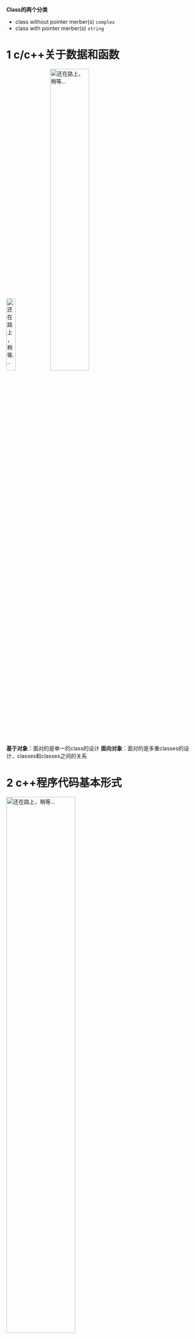 **Class的两个分类**
- class without pointer merber(s)
 ```complex```
- class with pointer merber(s)
```string```

# 1 c/c++关于数据和函数 
<img src="https://img-blog.csdnimg.cn/582c38c627ce420e919a0905675deeb4.png?x-oss-process=image/watermark,type_ZHJvaWRzYW5zZmFsbGJhY2s,shadow_50,text_Q1NETiBAQ3lZdV8=,size_10,color_FFFFFF,t_70,g_se,x_16" width="22%" alt="还在路上，稍等..."/>

<img src="https://img-blog.csdnimg.cn/ceec8ff7734e4b1ba97f63402c114704.png?x-oss-process=image/watermark,type_ZHJvaWRzYW5zZmFsbGJhY2s,shadow_50,text_Q1NETiBAQ3lZdV8=,size_20,color_FFFFFF,t_70,g_se,x_16" width="45%" alt="还在路上，稍等..."/>

**基于对象**：面对的是单一的class的设计
**面向对象**：面对的是多重classes的设计，classes和classes之间的关系
# 2 c++程序代码基本形式
<img src="https://img-blog.csdnimg.cn/27afc7d5ad574d7d9f91e14d92d3367c.png?x-oss-process=image/watermark,type_ZHJvaWRzYW5zZmFsbGJhY2s,shadow_50,text_Q1NETiBAQ3lZdV8=,size_20,color_FFFFFF,t_70,g_se,x_16" width="60%" alt="还在路上，稍等..."/>

延伸文件名不一定是```.h```和```.cpp```，也可能是其他甚至没有。
## 2.1 主程序
```cpp
#include <iostream>
#include "complex.h"
using namespace std;

int main()
{
	return 0;
}
```
## 2.2 头文件中的防卫式声明 
complex.h
```cpp
#ifndef __COMPLEX__
#define __COMPLEX__
...
#endif
```
# 3 complex (without pointer)
## 3.1头文件布局
```cpp
#ifndef __COMPLEX__
#define __COMPLEX__
#include<cmath>

/***********forward declarations(前置声明)********/
class ostream;
class complex;

complex&
    __doapl (complex* ths, const complex& r);

/*********class declarations(类-声明)**********/
class complex
{
    ...
};

/**********class definiton(类-定义)**********/
complex::function ...

#endif
```
## 3.2 class的声明
```cpp
class complex     //class head
{                 //class body
public:
    complex (double r = 0, double i = 0)
    : re (r), im(i)
    {}
    complex& operator += (const complex&); //只是一个声明
    double real () const {return re;}      //直接在这里定义
    double imag () const {reutn im;}       //有些函数在此直接定义，另一些在body之外定义
private:
    double re, im;

    friend complex& __doapl (complex*, const complex&);
};
//使用方法
{
    complex c1(2,1);
    complex c2;
    ...
}
```

## 3.3 类template（模板）简介
```cpp
template<typename T>
class complex
{
public:
    complex (T r = 0, T i = 0)
    : re (r), im(i)
    {}
    complex& operator += (const complex&);
    T real () const {return re;}
    T imag () const {reutn im;}
private:
    T re, im;

    friend complex& __doapl (complex*, const complex&);
};
//使用时指定T的类型
{
    complex<double> c1(2.5,1.5);   //T绑定为double
    complex<int> c2(2,6);
    ...
}
```

## 3.5 访问级别
```public```：公开的外界能看得到  ```函数```
```private```：只有class自己能看得到   ```数据```封装起来，不希望随便调用
```cpp
//见 3.2 class声明
{
    complex c1(2,1);
    cout << c1.re;   //错误。数据在private，外部不能直接访问
    cout << c1.im;
}
{
    complex c1(2,1);
    cout << c1.real();  //正确。函数在public，可以调用成员函数来访问数据
    cout << c1.imag();
}
```
## 3.6 构造函数
如果想要```创建一个对象```，```构造函数```会被自动调用。
- 构造函数一定要跟类的名字相同
- 它可以拥有参数
- 参数可以有默认值   //如果创建的时候没有指明参数，则使用默认值   其它函数也可以有默认值
- 没有返回类型  //

```cpp
class complex     
{                 
public:
    complex (double r = 0, double i = 0)   //默认实参
    : re (r), im(i)   //初值列，只有构造函数有的语法 
    {}
    complex& operator += (const complex&); 
    double real () const {return re;}      
    double imag () const {reutn im;}       
private:
    double re, im;
    friend complex& __doapl (complex*, const complex&);
};
```
一个变量数值的设定有两个阶段：初始化、赋值
```cpp
complex (double r = 0, double i = 0)
{  re = r; im = i;  }         //赋值   效果等同于初始化，但是效率低
```
构造函数对应```析构函数```，不带指针的类多半不用写析构函数
## 3.7 overloading（重载）
同名函数可以有很多个（实际不相同）——```重载```
- 函数重载常常发生在构造函数里
- 如果构造函数有默认值，不能重载为无默认值的函数
```cpp
// 构造函数、real函数重载比较
class complex
{
public:
    complex (double r = 0, double i = 0)   //有默认值，当创建对象没有给参数时可以被调用
    : re (r), im(i)
    { }
    complex () : re(0), im(0) { }  //重载不正确，没有给参数时两个构造函数都可以被调用
    complex& operator += (const complex&);
    double real () const {return re;}
    double imag () const {reutn im;}
private:
    double re, im;

    friend complex& __doapl (complex*, const complex&);
};


void real(double r) { re = r; }   //重载正确
?real@Complex@@QBENXZ     
?real@Complex@@QAENABN@Z   //两个real名称相同，但编译后的实际名称不同（参数不同）
```
## 3.9 const成员函数
对class里面的函数分为```会改变数据```和```不会改变数据```两种，不会改变数据内容的加上```const```
```cpp
 class complex
{
public:
    complex (double r = 0, double i = 0)   
    : re (r), im(i)
    { }
    complex& operator += (const complex&);    
    double real () const {return re;}
    double imag () const {reutn im;}
private:
    double re, im;

    friend complex& __doapl (complex*, const complex&);
};
//如果该加而没加const
{    //正确
    complex c1(2,1);     
    cout << c1.real();
    cout << c1.imag();
}
{    //错误
    const complex c1(2,1);  //对象前面加const，对象的内容不能改 
    cout << c1.real();      //real有可能改变对象的数据 ，编译不通过 
    cout << c2.imag();
}
```
## 3.10 参数传递、返回值传递
### 3.10.1 参数传递：pass by value / pass by reference(to const)
- pass value:整个数据传过去，有多少传多少
- 引用底部就是一个指针，传引用相当于传指针那么快
- 最好所有参数传递都传引用
- 引用有指针的效果，当不希望改数据时加const   
```cpp
class complex
{
public:
    complex (double r = 0, double i = 0)   //pass by value
    : re (r), im(i)
    { }
    complex& operator += (const complex&); //pass by reference to const
    double real () const {return re;}
    double imag () const {reutn im;}
private:
    double re, im;

    friend complex& __doapl (complex*, const complex&);
};
{
    complex c1(2,1);   //by value
    complex c2;
    c2 += c1;  //by reference 
    cout << c2;
}
```
```cpp
ostream&
operator << (ostream& os, const complex& x)   //os   pass by reference
{
    return os << '(' << real (x) << ','
              << imag (x) << ')';
}
```
### 3.10.2 返回值传递：return by value / return by reference(to const) 
```cpp
complex& operator += (const complex&);    // return by reference 类型时complex
double real () const {return re;}   // return by value 类型时double
```
不能返回```局部变量```的引用，除此之外都能return by reference，尽量传refernece
```传递者```无需知道```接收者```是以```reference```形式接收   3.12.1
```cpp
inline complex&
__doapl (complex* ths, const complex& r)
{
    ths->re += r.re;     //第一参数会被改变
    ths->im += r.im;     //第二参数不会被改变
    return *ths;      //this本来就存在，可以传引用
}

inline complex&
complex::operator += (const complex& r)
{
    return __doapl (this, r);
}
```
## 3.11 friend(友元) 
```cpp
friend complex& __doapl (complex*, const complex&);
```
```cpp
inline complex&
__doapl (complex* ths, const complex& r)
{
    this->re += r.re;
    this->im += r.im;//自由取得friend的private成员
    return *ths;
}
```
- 外部想要取数据通过public函数实现，友元friend可以直接拿private的数据。
- 友元效率更快，但是打破了封装。

**相同class的各个```objects```互为```friends```**
```cpp
class complex
{
public:
    complex (double r = 0; double i = 0)
    : re (r), im (i)
    { }

    int func(const complex& param)    
    { return param.re + param.im; }

private:
    double re, im;
};
```
```cpp
{
    complex c1(2,1);
    complex c2;

    c2.func(c1);    //c2直接取c1的数据
}
```
## 3.12 操作符重载
### 3.12.1 操作符重载-1,成员函数(this)
```传递者```无需知道```接收者```是以```reference```形式接收
```cpp
inline complex&    //声明return by reference    
__doapl(complex* ths, const complex& r)
{
	ths->re += r.re;
	ths->im += r.im;
	return *ths;	 //返回的是一个对象value，不必管以什么形式接收
}

inline complex&   //c3+=c2+=c1 返回类型不能是void
complex::operator += (const complex& r) //这里有一个参数this，不能在参数列 写出来，但在函数内能使用
{
	return __doapl (this,r);
}

{
	complex c1(2,1);
	complex c2(5);
	c2 += c1;   //+=操作符重载
}
```
### 3.12.2 操作符重载-2，非成员函数(无this)
在class的body之外，带有class名称的是```成员函数```，不带class名称的是```全域函数 ```。
```cpp
{
    complex c1(2,1);

    cout << imag(c1);
    cout << real(c1);
}
//为了应对三种可能的用法，这里有三个函数
inline complex    //返回的是value，不是引用     
operator + (const complex& x,const complex& y)
{
	return complex(real (x) + real (y),    //临时对象
	               imag (x) + imag (y));
}

inline complex
operator + (const complex& x,double y)
{
	return complex(real (x) + y, imag (x));
}

inline complex
operator + (double x,const complex& y)
{
	return complex(x + real (y), imag (y));
}
```
这三个函数不带class名称，是全域函数。不能return by reference，因为他们返回的必定是```local object```。
###### 临时对象  
typrname（）;

```<<```操作符重载只能是全域函数，
```cpp
ostream&   //返回值类型不能是void
operator << (ostream& os, const complex& x)   //os的状态会改变，不能加const
{
	return os << '('<< real (x) << ','<< imag (x) << ')';
}
{
	cout << c1 << conj(c1); //c1输出到cout的结果还要能接收conj(c1)，因此操作符重载返回值不能为void
}

```
## 3.13 写class要注意的点
- 构造函数尽量用初值列 
- 数据放在private
- 参数尽可能以reference传递，要不要加const
- 返回值尽量以reference传
- 类的body里的函数应该加const就要加
# 4 string (with pointer)
## 4.1 三大函数：拷贝构造、拷贝赋值、析构函数
```cpp
class String
{
public:          //不能用编译器自带的拷贝构造、拷贝赋值
    String(const char* cstr = 0);   //构造函数
    String(const String& str);    //拷贝构造，接受的是自己的对象
    String& operator=(const String& s);   //拷贝赋值，接受的是自己的对象
    ~String();   //析构函数，这个类的对象死亡的时候调用
    char* get_c_str() const { return m_data};  //inline（成员函数）
private:
    char* m_data;  //字符串里面存放一个指针，在需要内存的时候创建另外一个空间来放字符
};
```
### 4.1.1 构造函数、析构函数
```cpp
inline 
String::String(const char* cstr = 0)   //构造函数
{
    if(cstr)
    {
        m_data = new char[strlen(cstr)+1];   //传进来的字符串长度加结束符
        strcpy(m_data, cstr);
    }
    else
    {//未指定初值,空指针
        m_data = new char[1];     //new 动态分配一块内存
        *m_data = '\0';    //空指针仍要分配一个内存存放结束符号
    }
}

inline 
String::~String()    //析构函数
{
    delete[] m_data;   //释放掉动态分配的内存
}

{
    String s1();       //调用构造函数，在作用域结束时自动调用析构函数
    String s2("hello");   

    String* p = new String("hello");  //动态的创建对象
    delete p;  //手动释放内存
}
```
### 4.1.2 拷贝构造、拷贝赋值
```带有指针的class，必须有拷贝构造、拷贝赋值```
#### 拷贝构造 

<img src="https://img-blog.csdnimg.cn/9a48fb2d0da0429994017b236040b23e.png?x-oss-process=image/watermark,type_ZHJvaWRzYW5zZmFsbGJhY2s,shadow_50,text_Q1NETiBAQ3lZdV8=,size_20,color_FFFFFF,t_70,g_se,x_16" width="60%" alt="还在路上，稍等..."/>

编译器默认的拷贝构造、拷贝赋值是浅拷贝，只是拷贝对象里值，这里只复制了指针过去，两个对象指向同一个字符串，并且会造成内存泄漏。
```cpp
inline 
String::String(const String& str)    //拷贝构造
{
    m_data = new char[strlen(str.m_data)+1];   //分配内存
    strcpy(m_data, str.m_data);      //把内容拷贝过去   深拷贝
}                     //直接取另一个对象的private data，同一个类的对象互为友元

{
    String s1("hello");
    String s2(s1);   //拷贝构造
//  String s2 = s1;  
}
```
#### 拷贝赋值
```cpp
inline 
String& String::operator=(const String&) 
{
    if(this == &str)//检测自我赋值，不只是为了效率，防止杀掉自己而丢失内存的控制
        return *this;   
    
    delete[] m_data;              //1.杀掉自己
    m_data = new char[strlen(str.m_data) + 1]; //2.重新分配内存
    strcpy(m_data, str.m_data);   //3.拷贝内容
    return *this;  
}
```
```cpp
#include <iostream.h>
ostream& operator<<(ostream& os, const String& str)   //output重载  只能是全局函数
{
    os << str.get_c_str();   //直接把指针给cout
    return os;
}
```
## 4.2 stack（栈），heap（堆）
**Stack**，是存在于某```作用域```的一块内存空间。例如当你调用函数，函数本身即会形成一个stack用来放置它所接收的参数，以及返回地址。
在```函数本体内声明```的任何变量，其所使用的内存块都取自上述stack。
**Heap**，是指操作系统提供的一块```全局```内存空间，程序可动态分配（new）。
```cpp
class Complex{...};
...
{
    Complex c1(1, 2);    //内存来自tack
    Complex* p = new Complex(3);   //内存来自heap，需要手动delete
}   //离开作用域时c1死亡
```
```cpp
class Complex{...};
...
Complex c3(1,2);
{
    Complex c1(1, 2);
    static Complex c2(1, 2);
}
```
c1是```stack object```，其生命在作用域结束时也结束了，这种作用域内的object，又称为auto object，因为它会被自动清理（自动调用析构函数）。	
c2是```static object```，其生命在作用域结束之后仍然存在，知道整个程序结束。
c3是```global object```，其生命在整个程序结束之后结束。也可以把他视为一种static object，其作用域是整个程序。
 **heap object的生命周期**
```cpp
class Complex{...};
...
{
    Complex* p = new Complex;
    ...
    delete p;
}
```
p所指的便是heap object，其生命在它被delete时结束。
如果没有```delete```，在作用域结束时p所指的heap object仍然存在，但指针p的声明结束了，造成内存泄漏。
**new:先分配内存，再调用构造函数**
```cpp
Complex* pc = new Complex(1, 2);
//new被分解为三个步骤
Complex *pc;
void* mem = operator new(sizeof(Complex));//分配内存
pc = static_cast<Complex*>(mem);//转型
pc->Complex::Complex(1, 2);//构造函数
```

<img src="https://img-blog.csdnimg.cn/dc196757a51d4924ba9c9124806db62e.png?x-oss-process=image/watermark,type_ZHJvaWRzYW5zZmFsbGJhY2s,shadow_50,text_Q1NETiBAQ3lZdV8=,size_20,color_FFFFFF,t_70,g_se,x_16" width="80%" alt="还在路上，稍等..."/>

**delete：先调用析构函数，再释放内存**
<img src="https://img-blog.csdnimg.cn/f1b488aecf604d3fb53e637032353af1.png?x-oss-process=image/watermark,type_ZHJvaWRzYW5zZmFsbGJhY2s,shadow_50,text_Q1NETiBAQ3lZdV8=,size_20,color_FFFFFF,t_70,g_se,x_16" width="80%" alt="还在路上，稍等..."/>
## 4.3 动态分配所得的内存块，in VC
### ```new```一个```complex```、```string```所得到的内存：
<img src="https://img-blog.csdnimg.cn/b4b360f0179e4b0a9718bb6de08f4f6f.png?x-oss-process=image/watermark,type_ZHJvaWRzYW5zZmFsbGJhY2s,shadow_50,text_Q1NETiBAQ3lZdV8=,size_20,color_FFFFFF,t_70,g_se,x_16" width="60%" alt="还在路上，稍等..."/>

- **绿色**：类的对象
- **灰色**：调试模式下上面32，下面4。release模式下没有灰色模块
- **紫色**：cookie，上下各4个字节，用来记录整块内存的大小，方便回收。cookie的值是内存块大小的16进制，因为是16的倍数最低位是0，用最低位为1来表示内存块被分配出去。
- **绿色**（pad）：在VC里所给的每一个内存块都是16的倍数，不够需要填补

### new一个```array```所得到的内存
<img src="https://img-blog.csdnimg.cn/f09f1910fbee4d588636f2f03c29e444.png?x-oss-process=image/watermark,type_ZHJvaWRzYW5zZmFsbGJhY2s,shadow_50,text_Q1NETiBAQ3lZdV8=,size_20,color_FFFFFF,t_70,g_se,x_16" width="60%" alt="还在路上，稍等..."/>

这里多四个字节，用一个整数来记录数组的大小
```array new```要搭配```array delete```。
<img src="https://img-blog.csdnimg.cn/1e38e86e465c4d8d85359d6c89d0c5b5.png?x-oss-process=image/watermark,type_ZHJvaWRzYW5zZmFsbGJhY2s,shadow_50,text_Q1NETiBAQ3lZdV8=,size_20,color_FFFFFF,t_70,g_se,x_16" width="60%" >
如果```delete```没有加```[]```，如果是不带指针的类，对象会被回收，但带指针的类的对象里的指针所指的内存只有第一个被回收，而造成内存泄漏。
## 4.3 static
<img src="https://img-blog.csdnimg.cn/162d668a69c941cfa019fe84ea915e75.png?x-oss-process=image/watermark,type_ZHJvaWRzYW5zZmFsbGJhY2s,shadow_50,text_Q1NETiBAQ3lZdV8=,size_20,color_FFFFFF,t_70,g_se,x_16" width="90%" >

### 4.3.1 this point
只要在数据或函数前面加上```static```，它就成为```静态数据```或```静态函数```。
```cpp
complex c1,c2,c3;
c1.real();  ——>  complex::real(&c1);
```
谁调用，谁就是```this point```,c1调用，c1的地址就是this point。调用相同的函数，传给它的是不同的地址，才能处理不同的数据，这个地址是this point。
```cpp
class complex
{
public:
	double real () const
		{ return this->re; }
private:
	double re, im;
}
```
### 4.3.2 成员函数与静态函数的区别：
- ```成员函数```有一个隐藏的```this point```，不能写进参数，可以在函数里使用，函数里的this可写可不写，不写编译器会自动加上。 	
- ```静态函数```没有```this point```,所以不能通过```this```指针来访问各个对象，只能处理静态数据。
### 4.3.3 调用static函数
```cpp
class Account
{
public:
    static double m_rate;                            //静态数据   声明
    static void set_rate(const double& x){m_rate = x;}    //静态函数
};
double Account::m_rate = 8.0; 

int main()
{
    Account::set_rate(5.0);

    Account a;
    a.set_rate(7.0);
}
```
如果是```静态数据```，一定要在class外加上:
```cpp
double Account::m_data = 8.0;  //定义   有没有初值都可以
```
使变量获得内存的操作叫```定义```。
```调用static函数```的方式：
- 通过object调用
- 通过class name调用
### 4.3.4 补充singleton
```cpp
class A
{
public:
    static A& getInstance{return a;};  //取得唯一的对象
    setup(){...}
private:
    A();     //任何人不能创建
    A(const A& rhs);
    static A a;   //创建一个对象
    ...
};

A::getInstance().setup();
```
如果没有人调用这个函数，静态的a仍然存在
```cpp
class A
{
public:
    static A& getInstance();
    setup() {...}
private:
    A();
    A(const A& rhs);
    ...
};

A& A::getInstance()
{
    static A a;   //使用单例的时候才会创建
    return a;
}
```
### 4.4 cout
```cpp
class _IO_ostream_withassign:public ostream{
    ...
};
extern _IO_ostream_withassign cout;

class ostream:virtual public ios
{
public:
    ostream& operator<<(char c);
    ostream& operator<<(unsigned char c){return (*this)<<(char)c;}
    ostream& operator<<(signed char c){return (*this)<<(char)c;}
    ostream& operator<<(const char *s);
    ostream& operator<<(const unsigned char *s)
    {return (*this) << (const char*)s;}
    ostream& operator<<(const signed char *s)
    {reutrn (*this) << (const char*)s;}
    ostream& operator<<(const void *p);
    ostream& operator<<(int n);
    ostream& operator<<(unsigned int n);
    ostream& operator<<(long n);
    ostream& operator<<(unsigned long n);
    ...
};
```
```cout```对每个类型都做了重载，才能打印出各种数据。
### 4.5 函数模板，function template
```cpp
stone r1(2,3),r(3,3),r3;
r3 = min(r1, r2);  //编译器会对function template进行实参推导，因此不必像class template指出类的名称

template<class T>   //class和typename是相通的
inline const T& min(const T& a, const T& b)
{
    return b < a ? b : a; //推导出T为stone 调用操作符重载 stone::operator<
                          //函数模板不用管怎么比大小，是由类的内容决定的
}
```
### 4.6 补充namespace
```cpp
namespace std
{
    ...
}
```
标准库所有东西都被包装在```std```中。
调用方式：
- using namespace std；
- using std::cin；
- std::cin
# 5 继承、复合、委托
## 5.1 Composition(复合)
### 5.1.1 复合，表示has-a
```cpp
template <class T, class Sequence = deque<T>>
class queue
{
    ...
protected:
    Sequence c;   //底层容器
public:
    //以下完全利用c的操作函数完成
    bool empty() const {return c.empty();}
    size_type size() const {return c.size();}
    reference front() {return c.front();}
    reference back() {return c.back();}
    //deque是两端可进出，queue是末端进前端出（先进先出）
    void push(const value_type& x) {c.push_back(x);}
    void pop() {c.pop_front();}
};
```
**把```deque<T>```替换进去**
<img src="https://img-blog.csdnimg.cn/596eb4fa4a5e440db1b53619c80bbe41.png?x-oss-process=image/watermark,type_ZHJvaWRzYW5zZmFsbGJhY2s,shadow_50,text_Q1NETiBAQ3lZdV8=,size_20,color_FFFFFF,t_70,g_se,x_16" width="80%" >
class queue里面有deque<T>,has-a的关系。
黑色菱形表示```有```，queue拥有了、容纳了deque这个类
```Adapter设计模式```：queue拿deque的部分功能改装为一个新的class
### 5.1.2 从内存来看composition的关系
<img src="https://img-blog.csdnimg.cn/bb1b8cbc3532430a9741deae35896747.png?x-oss-process=image/watermark,type_ZHJvaWRzYW5zZmFsbGJhY2s,shadow_50,text_Q1NETiBAQ3lZdV8=,size_20,color_FFFFFF,t_70,g_se,x_16" width="80%" >

内存上是包含的关系
### 5.1.3 复合关系下的构造和析构
<img src="https://img-blog.csdnimg.cn/2b1c935e2646401b9a45f48b1e50d2fd.png?x-oss-process=image/watermark,type_ZHJvaWRzYW5zZmFsbGJhY2s,shadow_50,text_Q1NETiBAQ3lZdV8=,size_20,color_FFFFFF,t_70,g_se,x_16" width="60%" >

- 构造由内而外
 ```container```的构造函数首先调用```component```的default构造函数，然后才执行自己。
- 析构由外而内
```container```的析构函数首先执行自己，然后才调用```component```的析构函数。
## 5.2 Delegation(委托). Composition by reference
<img src="https://img-blog.csdnimg.cn/43773a8fabe64b399d9933dda4d5336f.png?x-oss-process=image/watermark,type_ZHJvaWRzYW5zZmFsbGJhY2s,shadow_50,text_Q1NETiBAQ3lZdV8=,size_20,color_FFFFFF,t_70,g_se,x_16" width="60%" >

左边有一个```指针```指向右边，不是完全包含的关系，两边寿命不一致。
**```pimpl```(handle/body)编译防火墙：**
左边只是对外的接口，真正的实现都在右边做，左边调用右边类的函数。右边类的变动不会影响左边。
a、b、c共享一份内存。当a响要改变数组“hello”时复制一份给它。copy on right
## 5.3 Inheritance(继承)
### 5.3.1 表示is-a
<img src="https://img-blog.csdnimg.cn/ba671206cb6e49049c0591e8d78c1448.png?x-oss-process=image/watermark,type_ZHJvaWRzYW5zZmFsbGJhY2s,shadow_50,text_Q1NETiBAQ3lZdV8=,size_15,color_FFFFFF,t_70,g_se,x_16" width="30%" >

```cpp
struct _List_node_base
{
    _List_node_base* _M_next;
    _List_node_base* _M_prev;
};

template<typename _Tp>
struct _List_node:public _List_node_base
	:public _List_node_base    //公共继承语法  共有三种继承
{
    _Tp _M_data;
};
```
父类的数据时可以完整的继承下来
### 5.3.2 继承关系下的构造函数和析构函数
<img src="https://img-blog.csdnimg.cn/99778646328249758ec89d69fdbd28a5.png?x-oss-process=image/watermark,type_ZHJvaWRzYW5zZmFsbGJhY2s,shadow_50,text_Q1NETiBAQ3lZdV8=,size_20,color_FFFFFF,t_70,g_se,x_16" width="78%" >

## 5.4 Inheritance（继承）with virtual function（虚函数）
**语法**：只要在任何一个成员函数之前加上virtual，它就成为虚函数
子类继承父类```所有的数据```，和```函数的调用权```。父类的函数子类全部可以调用，但是子类要不要重新定义：
**从虚函数角度将成员函数分为三种:**
- non-virtual 非虚函数：不希望子类重新定义(override，覆写)
- virtual 虚函数：希望子类重新定义它，且对它已有默认定义。
- pure virtual 纯虚函数：希望子类一定要重新定义它，你对它没有默认定义。（可以有定义）
<img src="https://img-blog.csdnimg.cn/9bad35ff36224adb91ba0cef4c10aef2.png?x-oss-process=image/watermark,type_ZHJvaWRzYW5zZmFsbGJhY2s,shadow_50,text_Q1NETiBAQ3lZdV8=,size_20,color_FFFFFF,t_70,g_se,x_16" width="78%" >

**template method**
<img src="https://img-blog.csdnimg.cn/c48b60a855d94ef78e8a4e1195367788.png?x-oss-process=image/watermark,type_ZHJvaWRzYW5zZmFsbGJhY2s,shadow_50,text_Q1NETiBAQ3lZdV8=,size_20,color_FFFFFF,t_70,g_se,x_16" width="90%" >
## 5.5 继承+复合关系下的构造和析构
<img src="https://img-blog.csdnimg.cn/86d54f98f25c46dcbc7bb7d5612cf7c4.png?x-oss-process=image/watermark,type_ZHJvaWRzYW5zZmFsbGJhY2s,shadow_50,text_Q1NETiBAQ3lZdV8=,size_20,color_FFFFFF,t_70,g_se,x_16" width="60%" >
## 5.6 委托+继承



























































